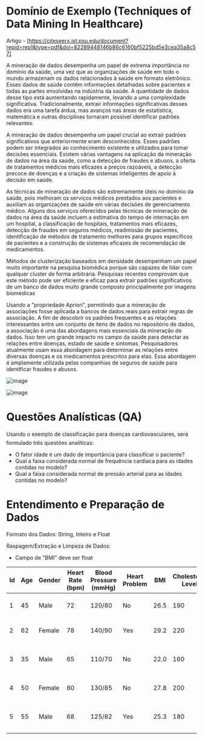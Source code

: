 # Domínio de Exemplo (Techniques of Data Mining In Healthcare)

Artigo - [https://citeseerx.ist.psu.edu/document?repid=rep1&type=pdf&doi=82289448146b86c6160bf5225bd5e3cea35a8c57]

A mineração de dados desempenha um papel de extrema importância no domínio da saúde, uma vez que as organizações de saúde em todo o mundo armazenam os dados relacionados à saúde em formato eletrônico. Esses dados de saúde contêm informações detalhadas sobre pacientes e todas as partes envolvidas na indústria da saúde. A quantidade de dados desse tipo está aumentando rapidamente, levando a uma complexidade significativa. Tradicionalmente, extrair informações significativas desses dados era uma tarefa árdua, mas avanços nas áreas de estatística, matemática e outras disciplinas tornaram possível identificar padrões relevantes.

A mineração de dados desempenha um papel crucial ao extrair padrões significativos que anteriormente eram desconhecidos. Esses padrões podem ser integrados ao conhecimento existente e utilizados para tomar decisões essenciais. Existem várias vantagens na aplicação da mineração de dados na área da saúde, como a detecção de fraudes e abusos, a oferta de tratamentos médicos mais eficazes a preços razoáveis, a detecção precoce de doenças e a criação de sistemas inteligentes de apoio à decisão em saúde.

As técnicas de mineração de dados são extremamente úteis no domínio da saúde, pois melhoram os serviços médicos prestados aos pacientes e auxiliam as organizações de saúde em várias decisões de gerenciamento médico. Alguns dos serviços oferecidos pelas técnicas de mineração de dados na área da saúde incluem a estimativa do tempo de internação em um hospital, a classificação de hospitais, tratamentos mais eficazes, detecção de fraudes em seguros médicos, readmissão de pacientes, identificação de métodos de tratamento melhores para grupos específicos de pacientes e a construção de sistemas eficazes de recomendação de medicamentos.

Métodos de clusterização baseados em densidade desempenham um papel muito importante na pesquisa biomédica porque são capazes de lidar com qualquer cluster de forma arbitrária. Pesquisas recentes comprovam que este método pode ser eficiente e eficaz para extrair padrões significativos de um banco de dados muito grande composto principalmente por imagens biomédicas

Usando a "propriedade Apriori", permitindo que a mineração de associações fosse aplicada a bancos de dados reais para extrair regras de associação. A fim de descobrir os padrões frequentes e as relações interessantes entre um conjunto de itens de dados no repositório de dados, a associação é uma das abordagens mais essenciais da mineração de dados. Isso tem um grande impacto no campo da saúde para detectar as relações entre doenças, estado de saúde e sintomas. Pesquisadores atualmente usam essa abordagem para determinar as relações entre diversas doenças e os medicamentos prescritos para elas. Essa abordagem é amplamente utilizada pelas companhias de seguros de saúde para identificar fraudes e abusos.


![image](https://github.com/Tomasi/MineracaoDados/assets/61890715/336f4f9d-46cf-4146-91c4-907360f2b969)

![image](https://github.com/Tomasi/MineracaoDados/assets/61890715/4474f8d2-703d-4009-88ec-a974050392cc)

# Questões Analísticas (QA)

Usando o exemplo de classificação para doenças cardiovasculares, será formulado três questões analíticas:

- O fator idade é um dado de importância para classificar o paciente?
- Qual a faixa considerada normal de frequência cardiaca para as idades contidas no modelo?
- Qual a faixa considerada normal de pressão arterial para as idades contidas no modelo?

# Entendimento e Preparação de Dados

Formato dos Dados: String, Inteiro e Float

Raspagem/Extração e Limpeza de Dados: 

- Campo de "BMI" deve ser float

| Id | Age | Gender | Heart Rate (bpm) | Blood Pressure (mmHg) | Heart Problem | BMI | Cholesterol Level | Diabetes | Smoking | Insurance Provider | Address              | Contact Number    |
|----|-----|--------|-------------------|------------------------|--------------|-----|-------------------|----------|---------|--------------------|----------------------|-------------------|
| 1  | 45  | Male   | 72                | 120/80                 | No           | 26.5| 190               | No       | No      | ABC Health         | 123 Main St, City    | (555) 123-4567    |
| 2  | 62  | Female | 78                | 140/90                 | Yes          | 29.2| 220               | Yes      | No      | XYZ Insurance      | 456 Elm St, Town     | (555) 987-6543    |
| 3  | 35  | Male   | 65                | 110/70                 | No           | 22.0| 160               | No       | Yes     | ABC Health         | 789 Oak Ave, Village | (555) 456-7890    |
| 4  | 50  | Female | 80                | 130/85                 | No           | 27.8| 200               | No       | Yes     | LMN Insurance      | 101 Pine Rd, City    | (555) 789-0123    |
| 5  | 55  | Male   | 68                | 125/82                 | Yes          | 25.3| 180               | No       | No      | XYZ Insurance      | 222 Cedar Ln, Town  | (555) 321-9876    |



